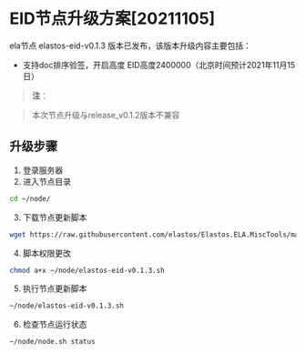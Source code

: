 # EID节点升级方案[20211105]

ela节点 elastos-eid-v0.1.3 版本已发布，该版本升级内容主要包括：
- 支持doc排序验签，开启高度 EID高度2400000（北京时间预计2021年11月15日）

> **注**：

> 本次节点升级与release_v0.1.2版本不兼容

## 升级步骤

1. 登录服务器
2. 进入节点目录

```bash
cd ~/node/
```

3. 下载节点更新脚本

```bash
wget https://raw.githubusercontent.com/elastos/Elastos.ELA.MiscTools/master/upgrade/eid/elastos-eid-v0.1.3.sh
```
4. 脚本权限更改

```bash
chmod a+x ~/node/elastos-eid-v0.1.3.sh
```

5. 执行节点更新脚本

```bash
~/node/elastos-eid-v0.1.3.sh
```

6. 检查节点运行状态

```bash
~/node/node.sh status
```